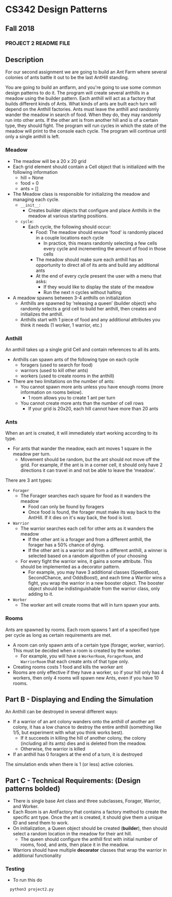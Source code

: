 # CS342 Design Patterns
## Fall 2018
### PROJECT 2 README FILE
## Description


For our second assignment we are going to build an Ant Farm where several colonies of ants battle it out to be the last AntHill standing.

You are going to build an antfarm, and you're going to use some common design patterns to do it. The program will create several anthills in a meadow using the builder pattern. Each anthill will act as a factory that builds different kinds of Ants. What kinds of ants are built each turn will depend on the Anthill factories. Ants must leave the anthill and randomly wander the meadow in search of food.  When they do, they may randomly run into other ants. If the other ant is from another hill and is of a certain type, they should fight. The program will run cycles in which the state of the meadow will print to the console each cycle. The program will continue until only a single anthill is left.

### Meadow
* The meadow will be a 20 x 20 grid
* Each grid element should contain a Cell object that is initialized with the following information
    * hill = None
    * food = 0
    * ants = []
* The Meadow class is responsible for initializing the meadow and managing each cycle.
    * `__init__`:
        * Creates builder objects that configure and place Anthills in the meadow at various starting positions.
    * `cycle`:
        * Each cycle, the following should occur:
            * Food: The meadow should ensure 'food' is randomly placed in a couple locations each cycle
                * In practice, this means randomly selecting a few cells every cycle and incrementing the amount of food in those cells
            * The meadow should make sure each anthill has an opportunity to direct all of its ants and build any additional ants
            * At the end of every cycle present the user with a menu that asks:
                * If they would like to display the state of the meadow
                * Run the next n cycles without halting
* A meadow spawns between 3-4 anthills on initialization
    * Anthills are spawned by ‘releasing a queen’ (builder object) who randomly selects a grid cell to build her anthill, then creates and initializes the anthill.
    * Anthills start with 1 piece of food and any additional attributes you think it needs (1 worker, 1 warrior, etc.)

### Anthill
An anthill takes up a single grid Cell and contain references to all its ants.
* Anthills can spawn ants of the following type on each cycle
    * foragers (used to search for food)
    * warriors (used to kill other ants)
    * workers (used to create rooms in the anthill)
* There are two limitations on the number of ants:
    * You cannot spawn more ants unless you have enough rooms (more information on rooms below).
        * 1 room allows you to create 1 ant per turn
    * You cannot create more ants than the number of cell rows
        * If your grid is 20x20, each hill cannot have more than 20 ants

### Ants
When an ant is created, it will immediately start working according to its type.
* For ants that wander the meadow, each ant moves 1 square in the meadow per turn.
     * Movement should be random, but the ant should not move off the grid. For example, if the ant is in a corner cell, it should only have 2 directions it can travel in and not be able to leave the ‘meadow’.

There are 3 ant types:
* `Forager`
    * The Forager searches each square for food as it wanders the meadow
        * Food can only be found by foragers
        * Once food is found, the forager must make its way back to the AntHill. If it dies on it's way back, the food is lost.
* `Warrior`
    * The warrior searches each cell for other ants as it wanders the meadow
        * If the other ant is a forager and from a different anthill, the forager has a 50% chance of dying.
        * If the other ant is a warrior and from a different anthill, a winner is selected based on a random algorithm of your choosing
    * For every fight the warrior wins, it gains a some attribute. This should be implemented as a decorator pattern.
        * For example, you may have 3 additional classes (SpeedBoost, SecondChance, and OddsBoost), and each time a Warrior wins a fight, you wrap the warrior in a new booster object. The booster object should be indistinguishable from the warrior class, only adding to it.
* `Worker`
    * The worker ant will create rooms that will in turn spawn your ants.

### Rooms

Ants are spawned by rooms. Each room spawns 1 ant of a specified type per cycle as long as certain requirements are met.

* A room can only spawn ants of a certain type (forager, worker, warrior). This must be decided when a room is created by the worker.
    * For example, you will have a `WorkerRoom`, `ForagerRoom`, and `WarriorRoom` that each create ants of that type only.
* Creating rooms costs 1 food and kills the worker ant
* Rooms are only effective if they have a worker, so if your hill only has 4 workers, then only 4 rooms will spawn new Ants, even if you have 10 rooms.

## Part B - Displaying and Ending the Simulation

An Anthill can be destroyed in several different ways:

* If a warrior of an ant colony wanders onto the anthill of another ant colony, it has a low chance to destroy the entire anthill (something like 1/5, but experiment with what you think works best).
    * If it succeeds in killing the hill of another colony, the colony (including all its ants) dies and is deleted from the meadow.
    * Otherwise, the warrior is killed
* If an anthill has 0 foragers at the end of a turn, it is destroyed

The simulation ends when there is 1 (or less) active colonies.


## Part C - Technical Requirements: (Design patterns bolded)
* There is single base Ant class and three subclasses, Forager, Warrior, and Worker.
* Each Room is an AntFactory that contains a factory method to create the specific ant type. Once the ant is created, it should give them a unique ID and send them to work.
* On initialization, a Queen object should be created (__builder__), then should select a random location in the meadow for their ant hill.
    * The queen should configure the anthill first with initial number of rooms, food, and ants, then place it in the meadow.
* Warriors should have multiple __decorator__ classes that wrap the warrior in additional functionality


### Testing
* To run this do
```
  python3 project2.py
```
